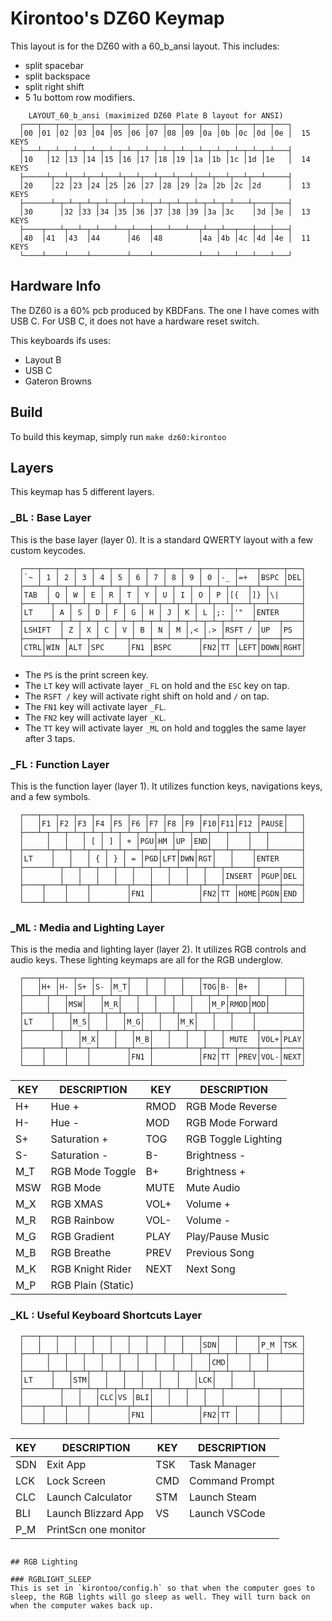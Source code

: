 # Kirontoo's DZ60 Keymap
This layout is for the DZ60 with a 60_b_ansi layout.
This includes:
* split spacebar
* split backspace
* split right shift
* 5 1u bottom row modifiers.

``` 
    LAYOUT_60_b_ansi (maximized DZ60 Plate B layout for ANSI)
  ┌───┬───┬───┬───┬───┬───┬───┬───┬───┬───┬───┬───┬───┬───┬───┐
  │00 │01 │02 │03 │04 │05 │06 │07 │08 │09 │0a │0b │0c │0d │0e │  15 KEYS
  ├───┴─┬─┴─┬─┴─┬─┴─┬─┴─┬─┴─┬─┴─┬─┴─┬─┴─┬─┴─┬─┴─┬─┴─┬─┴─┬─┴───┤
  │10   │12 │13 │14 │15 │16 │17 │18 │19 │1a │1b │1c │1d │1e   │  14 KEYS
  ├─────┴┬──┴┬──┴┬──┴┬──┴┬──┴┬──┴┬──┴┬──┴┬──┴┬──┴┬──┴┬──┴─────┤
  │20    │22 │23 │24 │25 │26 │27 │28 │29 │2a │2b │2c │2d      │  13 KEYS
  ├──────┴─┬─┴─┬─┴─┬─┴─┬─┴─┬─┴─┬─┴─┬─┴─┬─┴─┬─┴─┬─┴───┴┬───┬───┤
  │30      │32 │33 │34 │35 │36 │37 │38 │39 │3a │3c    │3d │3e │  13 KEYS
  ├────┬───┴┬──┴─┬─┴───┴──┬┴───┼───┴───┴──┬┴──┬┴──┬───┼───┼───┤
  │40  │41  │43  │44      │46  │48        │4a │4b │4c │4d │4e │  11 KEYS
  └────┴────┴────┴────────┴────┴──────────┴───┴───┴───┴───┴───┘
```

## Hardware Info
The DZ60 is a 60% pcb produced by KBDFans. The one I have comes with USB C. For USB C, it does not have a hardware reset switch.

This keyboards ifs uses:
* Layout B
* USB C
* Gateron Browns

## Build
To build this keymap, simply run ```make dz60:kirontoo```


## Layers
This keymap has 5 different layers.


### _BL : Base Layer
This is the base layer (layer 0). It is a standard QWERTY layout with a few custom keycodes.

``` 
  ┌───┬───┬───┬───┬───┬───┬───┬───┬───┬───┬───┬───┬────┬─────┬───┐
  │`~ │ 1 │ 2 │ 3 │ 4 │ 5 │ 6 │ 7 │ 8 │ 9 │ 0 │-_ │=+  │BSPC │DEL│  
  ├───┴─┬─┴─┬─┴─┬─┴─┬─┴─┬─┴─┬─┴─┬─┴─┬─┴─┬─┴─┬─┴─┬─┴──┬─┴─┬───┴───┤
  │TAB  │ Q │ W │ E │ R │ T │ Y │ U │ I │ O │ P │[{  │]} │\|     │  
  ├─────┴┬──┴┬──┴┬──┴┬──┴┬──┴┬──┴┬──┴┬──┴┬──┴┬──┴┬───┴┬──┴───────┤
  │LT    │ A │ S │ D │ F │ G │ H │ J │ K │ L │;: │'"  │ENTER     │  
  ├──────┴─┬─┴─┬─┴─┬─┴─┬─┴─┬─┴─┬─┴─┬─┴─┬─┴─┬─┴─┬─┴────┴┬────┬────┤
  │LSHIFT  │ Z │ X │ C │ V │ B │ N │ M │,< │.> │RSFT / │UP  │PS  │  
  ├────┬───┴┬──┴─┬─┴───┴──┬┴───┼───┴───┴──┬┴──┬┴──┬────┼────┼────┤
  │CTRL│WIN │ALT │SPC     │FN1 │BSPC      │FN2│TT │LEFT│DOWN│RGHT│  
  └────┴────┴────┴────────┴────┴──────────┴───┴───┴────┴────┴────┘
```

* The ```PS``` is the print screen key.
* The ```LT``` key will activate layer ```_FL``` on hold and the ```ESC``` key on tap.
* The ```RSFT /``` key will activate right shift on hold and ```/``` on tap.
* The ```FN1``` key will activate layer ```_FL```.
* The ```FN2``` key will activate layer ```_KL```.
* The ```TT``` key will activate layer ```_ML``` on hold and toggles the same layer after 3 taps.

### _FL : Function Layer
This is the function layer (layer 1). It utilizes function keys, navigations keys, and a few symbols.

``` 
  ┌───┬───┬───┬───┬───┬───┬───┬───┬───┬───┬───┬───┬────┬─────┬───┐
  │   │F1 │F2 │F3 │F4 │F5 │F6 │F7 │F8 │F9 │F10│F11│F12 │PAUSE│   │  
  ├───┴─┬─┴─┬─┴─┬─┴─┬─┴─┬─┴─┬─┴─┬─┴─┬─┴─┬─┴─┬─┴─┬─┴──┬─┴─┬───┴───┤
  │     │   │   │ [ │ ] │ + │PGU│HM │UP │END│   │    │   │       │  
  ├─────┴┬──┴┬──┴┬──┴┬──┴┬──┴┬──┴┬──┴┬──┴┬──┴┬──┴┬───┴┬──┴───────┤
  │LT    │   │   │ { │ } │ = │PGD│LFT│DWN│RGT│   │    │ENTER     │  
  ├──────┴─┬─┴─┬─┴─┬─┴─┬─┴─┬─┴─┬─┴─┬─┴─┬─┴─┬─┴─┬─┴────┴┬────┬────┤
  │        │   │   │   │   │   │   │   │   │   │INSERT │PGUP│DEL │  
  ├────┬───┴┬──┴─┬─┴───┴──┬┴───┼───┴───┴──┬┴──┬┴──┬────┼────┼────┤
  │    │    │    │        │FN1 │          │FN2│TT │HOME│PGDN│END │  
  └────┴────┴────┴────────┴────┴──────────┴───┴───┴────┴────┴────┘
```

### _ML : Media and Lighting Layer
This is the media and lighting layer (layer 2). It utilizes RGB controls and audio keys.
These lighting keymaps are all for the RGB underglow.

``` 
  ┌───┬───┬───┬───┬───┬───┬───┬───┬───┬───┬───┬───┬────┬─────┬───┐
  │   │H+ │H- │S+ │S- │M_T│   │   │   │   │TOG│B- │B+  │     │   │  
  ├───┴─┬─┴─┬─┴─┬─┴─┬─┴─┬─┴─┬─┴─┬─┴─┬─┴─┬─┴─┬─┴─┬─┴──┬─┴─┬───┴───┤
  │     │   │MSW│   │M_R│   │   │   │   │   │M_P│RMOD│MOD│       │  
  ├─────┴┬──┴┬──┴┬──┴┬──┴┬──┴┬──┴┬──┴┬──┴┬──┴┬──┴┬───┴┬──┴───────┤
  │LT    │   │M_S│   │   │M_G│   │   │M_K│   │   │    │          │  
  ├──────┴─┬─┴─┬─┴─┬─┴─┬─┴─┬─┴─┬─┴─┬─┴─┬─┴─┬─┴─┬─┴────┴┬────┬────┤
  │        │   │M_X│   │   │M_B│   │   │   │   │ MUTE  │VOL+│PLAY│  
  ├────┬───┴┬──┴─┬─┴───┴──┬┴───┼───┴───┴──┬┴──┬┴──┬────┼────┼────┤
  │    │    │    │        │FN1 │          │FN2│TT │PREV│VOL-│NEXT│  
  └────┴────┴────┴────────┴────┴──────────┴───┴───┴────┴────┴────┘
```

| KEY  | DESCRIPTION         | KEY  | DESCRIPTION         |
|------|---------------------|------|---------------------|
| H+   | Hue +               | RMOD | RGB Mode Reverse    |
| H-   | Hue -               | MOD  | RGB Mode Forward    |
| S+   | Saturation +        | TOG  | RGB Toggle Lighting |
| S-   | Saturation -        | B-   | Brightness -        |
| M_T  | RGB Mode Toggle     | B+   | Brightness +        |
| MSW  | RGB Mode            | MUTE | Mute Audio          |
| M_X  | RGB XMAS            | VOL+ | Volume +            |
| M_R  | RGB Rainbow         | VOL- | Volume -            |
| M_G  | RGB Gradient        | PLAY | Play/Pause Music    |
| M_B  | RGB Breathe         | PREV | Previous Song       |
| M_K  | RGB Knight Rider    | NEXT | Next Song           |
| M_P  | RGB Plain (Static)  |      |                     |

### _KL : Useful Keyboard Shortcuts Layer

``` 
  ┌───┬───┬───┬───┬───┬───┬───┬───┬───┬───┬───┬───┬────┬────┬────┐
  │   │   │   │   │   │   │   │   │   │   │SDN│   │    │P_M │TSK │  
  ├───┴─┬─┴─┬─┴─┬─┴─┬─┴─┬─┴─┬─┴─┬─┴─┬─┴─┬─┴─┬─┴─┬─┴──┬─┴─┬──┴────┤
  │     │   │   │   │   │   │   │   │   │   │CMD│    │   │       │  
  ├─────┴┬──┴┬──┴┬──┴┬──┴┬──┴┬──┴┬──┴┬──┴┬──┴┬──┴┬───┴┬──┴───────┤
  │LT    │   │STM│   │   │   │   │   │   │LCK│   │    │          │  
  ├──────┴─┬─┴─┬─┴─┬─┴─┬─┴─┬─┴─┬─┴─┬─┴─┬─┴─┬─┴─┬─┴────┴┬────┬────┤
  │        │   │   │CLC│VS │BLI│   │   │   │   │       │    │    │  
  ├────┬───┴┬──┴─┬─┴───┴──┬┴───┼───┴───┴──┬┴──┬┴──┬────┼────┼────┤
  │    │    │    │        │FN1 │          │FN2│TT │    │    │    │  
  └────┴────┴────┴────────┴────┴──────────┴───┴───┴────┴────┴────┘
```
| KEY  | DESCRIPTION         | KEY  | DESCRIPTION         |
|------|---------------------|------|---------------------|
| SDN  | Exit App            | TSK  | Task Manager        |
| LCK  | Lock Screen         | CMD  | Command Prompt      |
| CLC  | Launch Calculator   | STM  | Launch Steam        |
| BLI  | Launch Blizzard App | VS   | Launch VSCode       |
| P_M  | PrintScn one monitor|      |                     |
```

## RGB Lighting

### RGBLIGHT_SLEEP
This is set in `kirontoo/config.h` so that when the computer goes to sleep, the RGB lights will go sleep as well. They will turn back on when the computer wakes back up.
